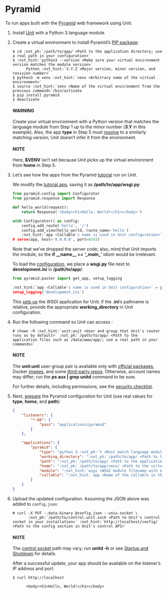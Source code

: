 # Pyramid

To run apps built with the [Pyramid](https://trypyramid.com) web framework
using Unit:

1. Install [Unit](../installation.md#installation-precomp-pkgs) with a Python 3 language module.
2. Create a virtual environment to install Pyramid’s [PIP package](https://docs.pylonsproject.org/projects/pyramid/en/latest/narr/install.html#installing-pyramid-on-a-unix-system):
   ```console
   $ cd :nxt_ph:`/path/to/app/ <Path to the application directory; use a real path in your configuration>`
   $ :nxt_hint:`python3 --version <Make sure your virtual environment version matches the module version>`
         Python :nxt_hint:`3.Y.Z <Major version, minor version, and revision number>`
   $ python3 -m venv :nxt_hint:`venv <Arbitrary name of the virtual environment>`
   $ source :nxt_hint:`venv <Name of the virtual environment from the previous command>`/bin/activate
   $ pip install pyramid
   $ deactivate
   ```

   #### WARNING
   Create your virtual environment with a Python version that matches the
   language module from Step 1 up to the minor number (**3.Y** in this
   example).  Also, the app **type** in Step 5 must [resolve](../configuration.md#configuration-apps-common) to a similarly matching version; Unit doesn’t
   infer it from the environment.

   #### NOTE
   Here, **$VENV** isn’t set because Unit picks up the virtual
   environment from **home** in Step 5.
3. Let’s see how the apps from the Pyramid [tutorial](https://docs.pylonsproject.org/projects/pyramid/en/latest/quick_tutorial)
   run on Unit.

   We modify the [tutorial app](https://docs.pylonsproject.org/projects/pyramid/en/latest/quick_tutorial/hello_world.html#steps),
   saving it as **/path/to/app/wsgi.py**:
   ```python
   from pyramid.config import Configurator
   from pyramid.response import Response

   def hello_world(request):
       return Response('<body><h1>Hello, World!</h1></body>')

   with Configurator() as config:
       config.add_route('hello', '/')
       config.add_view(hello_world, route_name='hello')
       :nxt_hint:`app <Callable's name is used in Unit configuration>` = config.make_wsgi_app()
   # serve(app, host='0.0.0.0', port=6543)
   ```

   Note that we’ve dropped the server code; also, mind that Unit imports
   the module, so the **if \_\_name_\_ == ‘_\_main_\_’** idiom would be
   irrelevant.

   To load the [configuration](https://docs.pylonsproject.org/projects/pyramid/en/latest/quick_tutorial/ini.html),
   we place a **wsgi.py** file next to **development.ini** in
   **/path/to/app/**:
   ```python
   from pyramid.paster import get_app, setup_logging

   :nxt_hint:`app <Callable's name is used in Unit configuration>` = get_app('development.ini')
   setup_logging('development.ini')
   ```

   This [sets up](https://docs.pylonsproject.org/projects/pyramid/en/latest/api/paster.html)
   the WSGI application for Unit; if the **.ini**’s pathname is
   relative, provide the appropriate **working_directory** in Unit
   configuration.
4. Run the following command so Unit can access :
   ```console
   # chown -R :nxt_hint:`unit:unit <User and group that Unit's router runs as by default>` :nxt_ph:`/path/to/app/ <Path to the application files such as /data/www/app/; use a real path in your commands>`
   ```

   #### NOTE
   The **unit:unit** user-group pair is available only with [official
   packages](../installation.md#installation-precomp-pkgs), Docker [images](../installation.md#installation-docker), and some [third-party repos](../installation.md#installation-community-repos).  Otherwise, account names may differ; run
   the **ps aux | grep unitd** command to be sure.

   For further details, including permissions, see the [security checklist](security.md#security-apps).
5. Next, [prepare](../configuration.md#configuration-python) the Pyramid configuration
   for Unit (use real values for **type**, **home**, and
   **path**):
   ```json
   {
       "listeners": {
           "*:80": {
               "pass": "applications/pyramid"
           }
       },

       "applications": {
           "pyramid": {
               "type": "python 3.:nxt_ph:`Y <Must match language module version and virtual environment version>`",
               "working_directory": ":nxt_ph:`/path/to/app/ <Path to the application directory; use a real path in your configuration>`",
               "path": ":nxt_ph:`/path/to/app/ <Path to the application directory; use a real path in your configuration>`",
               "home": ":nxt_ph:`/path/to/app/venv/ <Path to the virtual environment, if any>`",
               "module": ":nxt_hint:`wsgi <WSGI module filename with extension omitted>`",
               "callable": ":nxt_hint:`app <Name of the callable in the module to run>`"
           }
       }
   }
   ```
6. Upload the updated configuration.  Assuming the JSON above was added to
   `config.json`:
   ```console
   # curl -X PUT --data-binary @config.json --unix-socket \
          :nxt_ph:`/path/to/control.unit.sock <Path to Unit's control socket in your installation>` :nxt_hint:`http://localhost/config/ <Path to the config section in Unit's control API>`
   ```

   #### NOTE
   The [control socket](../controlapi.md#configuration-socket) path may vary; run
   **unitd -h** or see [Startup and Shutdown](source.md#source-startup) for details.

   After a successful update, your app should be available on the listener’s IP
   address and port:
   ```console
   $ curl http://localhost

         <body><h1>Hello, World!</h1></body>
   ```
